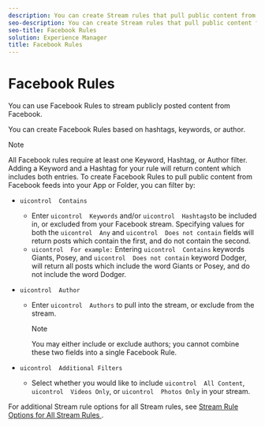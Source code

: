 ```yaml
---
description: You can create Stream rules that pull public content from Facebook.
seo-description: You can create Stream rules that pull public content from Facebook.
seo-title: Facebook Rules
solution: Experience Manager
title: Facebook Rules
---
```


# Facebook Rules

You can use Facebook Rules to stream publicly posted content from Facebook.

You can create Facebook Rules based on hashtags, keywords, or author.

>[!NOTE]
>
>All Facebook rules require at least one Keyword, Hashtag, or Author filter. Adding a Keyword and a Hashtag for your rule will return content which includes both entries.
To create Facebook Rules to pull public content from Facebook feeds into your App or Folder, you can filter by:

* `uicontrol  Contains`
    * Enter `uicontrol  Keywords` and/or `uicontrol  Hashtags`to be included in, or excluded from your Facebook stream. Specifying values for both the `uicontrol  Any` and `uicontrol  Does not contain` fields will return posts which contain the first, and do not contain the second.
    * `uicontrol  For example:` Entering `uicontrol  Contains` keywords Giants, Posey, and `uicontrol  Does not contain` keyword Dodger, will return all posts which include the word Giants or Posey, and do not include the word Dodger.
  
* `uicontrol  Author`
    * Enter `uicontrol  Authors` to pull into the stream, or exclude from the stream.
      >[!NOTE]
      >
      >You may either include or exclude authors; you cannot combine these two fields into a single Facebook Rule.
      
  
* `uicontrol  Additional Filters`
    * Select whether you would like to include `uicontrol  All Content`, `uicontrol  Videos Only`, or `uicontrol  Photos Only` in your stream.
  
For additional Stream rule options for all Stream rules, see [ Stream Rule Options for All Stream Rules ](c_stream_rule_options_for_all_stream_rules.md#c_stream_rule_options_for_all_stream_rules).

